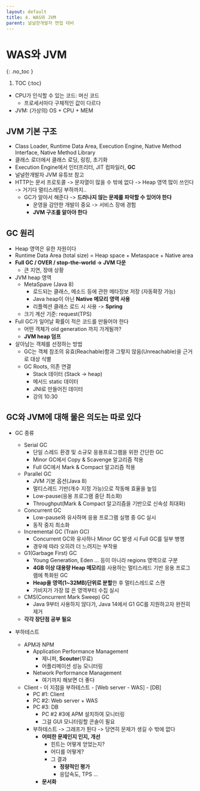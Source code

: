```yaml
---
layout: default
title: 4. WAS와 JVM
parent: 널널한개발자 면접 대비
---
```


# WAS와 JVM
{: .no_toc }

1. TOC
{:toc}

- CPU가 인식할 수 있는 코드: 머신 코드
  - 프로세서마다 구체적인 값이 다르다
- JVM: (가상의) OS + CPU + MEM

## JVM 기본 구조

- Class Loader, Runtime Data Area, Execution Engine, Native Method Interface, Native Method Library
- 클래스 로더에서 클래스 로딩, 링킹, 초기화
- Execution Engine에서 인터프리터, JIT 컴파일러, **GC**
- 널널한개발자 JVM 유튜브 참고
- HTTP는 문서 프로토콜 -> 문자열이 많을 수 밖에 없다 -> Heap 영역 많이 쓰인다 -> 거기다 멀티스레딩 부하까지..
  - GC가 알아서 해준다  -> **드러나지 않는 문제를 파악할 수 있어야 한다**
    - 운영을 감안한 개발이 중요 -> 서비스 장애 경험
    - **JVM 구조를 알아야 한다**

## GC 원리

- Heap 영역은 유한 자원이다
- Runtime Data Area (total size) = Heap space + Metaspace + Native area
- **Full GC / OVER / stop-the-world -> JVM 다운**
  - 큰 지연, 장애 상황
- JVM heap 영역
  - MetaSpave (Java 8)
    - 로드되는 클래스, 메소드 등에 관한 메타정보 저장 (자동확장 가능)
    - Java heap이 아닌 **Native 메모리 영역 사용**
    - 리플렉션 클래스 로드 시 사용 -> **Spring**
  - 크기 계산 기준: request(TPS)
- Full GC가 일어날 확률이 적은 코드를 만들어야 한다
  - 어떤 객체가 old generation 까지 가게될까?
  - **JVM heap 덤프**
- 살아남는 객체를 선정하는 방법
  - GC는 객체 참조의 유효(Reachable)함과 그렇지 않음(Unreachable)을 근거로 대상 식별
  - GC Roots, 의존 연결
    - Stack 데이터 (Stack -> heap)
    - 메서드 static 데이터
    - JNI로 만들어진 데이터
    - 강의 10:30

## GC와 JVM에 대해 물은 의도는 따로 있다

- GC 종류
  - Serial GC
    - 단일 스레드 환경 및 소규모 응용프로그램을 위한 간단한 GC
    - Minor GC에서 Copy & Scavenge 알고리즘 적용
    - Full GC에서 Mark & Compact 알고리즘 적용
  - Parallel GC
    - JVM 기본 옵션(Java 8)
    - 멀티스레드 기반(개수 지정 가능)으로 작동해 효율을 높임
    - Low-pause(응용 프로그램 중단 최소화)
    - Throughput(Mark & Compact 알고리즘을 기반으로 신속성 최대화)
  - Concurrent GC
    - Low-pause와 유사하며 응용 프로그램 실행 중 GC 실시
    - 동작 중지 최소화
  - Incremental GC (Train GC)
    - Concurrent GC와 유사하나 Minor GC 발생 시 Full GC를 일부 병행
    - 경우에 따라 오히려 더 느려지는 부작용
  - G1(Garbage First) GC
    - Young Generation, Eden ... 등이 아니라 regions 영역으로 구분
    - **4GB 이상 대용량 Heap 메모리**를 사용하는 멀티스레드 기반 응용 프로그램에 특화된 GC
    - **Heap을 영역(1~32MB)단위로 분할**한 후 멀티스레드로 스캔
    - 가비지가 가장 많 은 영역부터 수집 실시
  - CMS(Concurrent Mark Sweep) GC
    - Java 9부터 사용하지 않다가, Java 14에서 G1 GC를 지원하고자 완전히 제거
  - **각각 장단점 공부 필요**

- 부하테스트
  - APM과 NPM
    - Application Performance Management
      - 제니퍼, **Scouter**(무료)
      - 어플리메이션 성능 모니터링
    - Network Performance Management
      - 여기까지 해보면 더 좋다
  - Client - 이 지점을 부하테스트 - [Web server - WAS] - [DB]
    - PC #1: Client
    - PC #2: Web server + WAS
    - PC #3: DB
      - PC #2 #3에 APM 설치하여 모니터링
      - 그걸 GUI 모니터링할 콘솔이 필요
    - 부하테스트 -> 그래프가 튄다 -> 당연히 문제가 생길 수 밖에 없다
      - **어떠한 문제인지 인지, 개선**
        - 힌트는 어떻게 얻었는지?
        - 어디를 어떻게?
        - 그 결과
          - **정량적인 평가**
          - 응답속도, TPS ...
      - **문서화**
